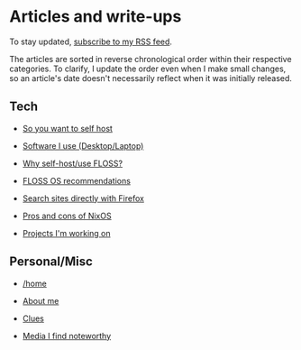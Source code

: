 # Articles and write-ups

To stay updated, [subscribe to my RSS feed](/rss.xml).

The articles are sorted in reverse chronological order within their
respective categories. To clarify, I update the order even when I make
small changes, so an article's date doesn't necessarily reflect when it was
initially released.

## Tech

- [So you want to self host](/self-host-guide.html "2020-10-17")

- [Software I use (Desktop/Laptop)](/software.html "2020-10-17")

- [Why self-host/use FLOSS?](/why-self-host.html "2020-10-17")

- [FLOSS OS recommendations](/os.html "2020-10-06")

- [Search sites directly with Firefox](/direct-search-with-firefox.html "2020-10-06")

- [Pros and cons of NixOS](/nixos.html "2020-09-30")

- [Projects I'm working on](/projects.html "2020-09-24")

## Personal/Misc

- [/home](/index.html "2020-09-17")

- [About me](/about-me.html "2020-10-17")

- [Clues](/clues.html "2020-10-17")

- [Media I find noteworthy](/media.html "2020-10-17")
